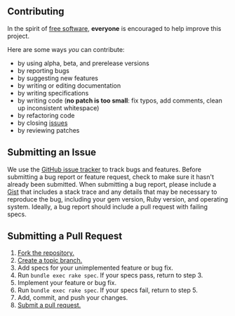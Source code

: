 ## Contributing
In the spirit of [free software][free-sw], **everyone** is encouraged to help
improve this project.

[free-sw]: http://www.fsf.org/licensing/essays/free-sw.html

Here are some ways *you* can contribute:

* by using alpha, beta, and prerelease versions
* by reporting bugs
* by suggesting new features
* by writing or editing documentation
* by writing specifications
* by writing code (**no patch is too small**: fix typos, add comments, clean up
  inconsistent whitespace)
* by refactoring code
* by closing [issues][]
* by reviewing patches

[issues]: https://github.com/karlfreeman/rubykiq/issues

## Submitting an Issue
We use the [GitHub issue tracker][issues] to track bugs and features. Before
submitting a bug report or feature request, check to make sure it hasn't
already been submitted. When submitting a bug report, please include a [Gist][]
that includes a stack trace and any details that may be necessary to reproduce
the bug, including your gem version, Ruby version, and operating system.
Ideally, a bug report should include a pull request with failing specs.

[gist]: https://gist.github.com/

## Submitting a Pull Request
1. [Fork the repository.][fork]
2. [Create a topic branch.][branch]
3. Add specs for your unimplemented feature or bug fix.
4. Run `bundle exec rake spec`. If your specs pass, return to step 3.
5. Implement your feature or bug fix.
6. Run `bundle exec rake spec`. If your specs fail, return to step 5.
7. Add, commit, and push your changes.
8. [Submit a pull request.][pr]

[fork]: http://help.github.com/fork-a-repo/
[branch]: http://learn.github.com/p/branching.html
[pr]: http://help.github.com/send-pull-requests/
